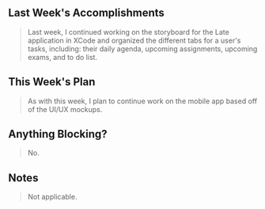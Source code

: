 ## Last Week's Accomplishments

> Last week, I continued working on the storyboard for the Late application in XCode and organized the 
> different tabs for a user's tasks, including: their daily agenda, upcoming assignments, upcoming exams,
> and to do list.

## This Week's Plan

> As with this week, I plan to continue work on the mobile app based off of the UI/UX mockups.
## Anything Blocking?

> No.

## Notes

> Not applicable.
